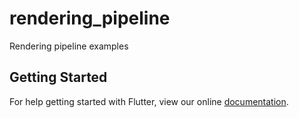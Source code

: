 # rendering_pipeline

Rendering pipeline examples

## Getting Started

For help getting started with Flutter, view our online
[documentation](https://flutter.io/).
